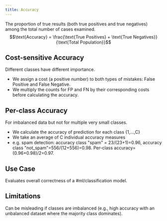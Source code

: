 ```yaml
---
title: Accuracy
---
```


The proportion of true results (both true positives and true negatives) among the total number of cases examined.
$$\text{Accuracy} = \frac{\text{True Positives} + \text{True Negatives}}{\text{Total Population}}$$
## Cost-sensitive Accuracy
Different classes have different importance.
- We assign a cost (a positive number) to both types of mistakes: False Positive and False Negative.
- We multiply the counts for FP and FN by their corresponding costs before calculating the accuracy.

## Per-class Accuracy
For imbalanced data but not for multiple very small classes.
- We calculate the accuracy of prediction for each class {1,...,C}
- We take an average of C individual accuracy measures
- e.g. spam detection: accuracy class "spam" = 23/(23+1)=0.96, accuracy class "not_spam"=556/(12+556)=0.98. Per-class accuracy=(0.96+0.98)/2=0.97.
## Use Case
Evaluates overall correctness of a #ml/classification model.
## Limitations
Can be misleading if classes are imbalanced (e.g., high accuracy with an unbalanced dataset where the majority class dominates).